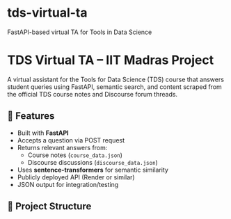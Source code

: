 # tds-virtual-ta
FastAPI-based virtual TA for Tools in Data Science
# TDS Virtual TA – IIT Madras Project

A virtual assistant for the Tools for Data Science (TDS) course that answers student queries using FastAPI, semantic search, and content scraped from the official TDS course notes and Discourse forum threads.

## 🚀 Features

- Built with **FastAPI**
- Accepts a question via POST request
- Returns relevant answers from:
  - Course notes (`course_data.json`)
  - Discourse discussions (`discourse_data.json`)
- Uses **sentence-transformers** for semantic similarity
- Publicly deployed API (Render or similar)
- JSON output for integration/testing

## 📂 Project Structure


